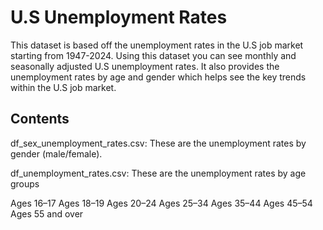 # U.S Unemployment Rates 
This dataset is based off the unemployment rates in the U.S job market starting from 1947-2024. Using this dataset you can see monthly and seasonally adjusted U.S unemployment rates. It also provides the unemployment rates by age and gender which helps see the key trends within the U.S job market. 

## Contents 
df_sex_unemployment_rates.csv:
These are the unemployment rates by gender (male/female).

df_unemployment_rates.csv:
These are the unemployment rates by age groups

Ages 16–17
Ages 18–19
Ages 20–24
Ages 25–34
Ages 35–44
Ages 45–54
Ages 55 and over


